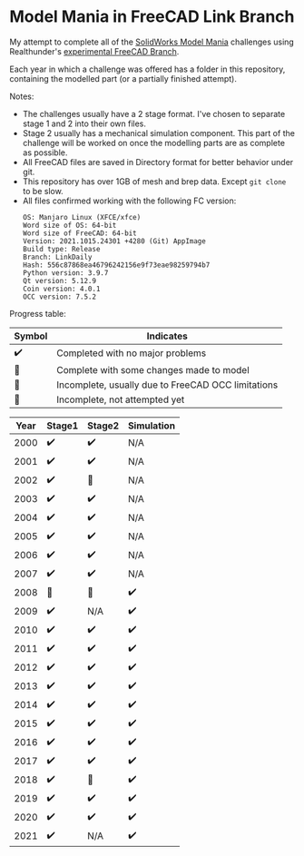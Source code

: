# Model Mania in FreeCAD Link Branch

My attempt to complete all of the 
[SolidWorks Model Mania](https://blogs.solidworks.com/tech/2021/02/22-years-of-model-mania.html)
challenges using Realthunder's [experimental FreeCAD Branch](https://github.com/realthunder/FreeCAD_assembly3/releases).

Each year in which a challenge was offered has a folder in this repository,
containing the modelled part (or a partially finished attempt).

Notes:
- The challenges usually have a 2 stage format. I've chosen to separate stage 1 
  and 2 into their own files.
- Stage 2 usually has a mechanical simulation component. This part of the challenge
  will be worked on once the modelling parts are as complete as possible.
- All FreeCAD files are saved in Directory format for better 
  behavior under git.
- This repository has over 1GB of mesh and brep data. Except `git clone`
  to be slow.  
- All files confirmed working with the following FC version:
  ```
  OS: Manjaro Linux (XFCE/xfce)
  Word size of OS: 64-bit
  Word size of FreeCAD: 64-bit
  Version: 2021.1015.24301 +4280 (Git) AppImage
  Build type: Release
  Branch: LinkDaily
  Hash: 556c87868ea46796242156e9f73eae98259794b7
  Python version: 3.9.7
  Qt version: 5.12.9
  Coin version: 4.0.1
  OCC version: 7.5.2
  ```

Progress table:

|       Symbol           |          Indicates                                 |
|------------------------|----------------------------------------------------|
| :heavy_check_mark:     | Completed with no major problems                   |
| :large_orange_diamond: | Complete with some changes made to model           |
| :red_circle:           | Incomplete, usually due to FreeCAD OCC limitations |
| :black_square_button:  | Incomplete, not attempted yet                      |


| Year |          Stage1        |        Stage2          |       Simulation       |
|------|------------------------|------------------------|------------------------|
| 2000 | :heavy_check_mark:     | :heavy_check_mark:     | N/A                    |
| 2001 | :heavy_check_mark:     | :heavy_check_mark:     | N/A                    |
| 2002 | :heavy_check_mark:     | :black_square_button:  | N/A                    |
| 2003 | :heavy_check_mark:     | :heavy_check_mark:     | N/A                    |
| 2004 | :heavy_check_mark:     | :heavy_check_mark:     | N/A                    |
| 2005 | :heavy_check_mark:     | :heavy_check_mark:     | N/A                    |
| 2006 | :heavy_check_mark:     | :heavy_check_mark:     | N/A                    |
| 2007 | :heavy_check_mark:     | :heavy_check_mark:     | N/A                    |
| 2008 | :large_orange_diamond: | :large_orange_diamond: | :heavy_check_mark:     |
| 2009 | :heavy_check_mark:     | N/A                    | :heavy_check_mark:     |
| 2010 | :heavy_check_mark:     | :heavy_check_mark:     | :heavy_check_mark:     |
| 2011 | :heavy_check_mark:     | :heavy_check_mark:     | :heavy_check_mark:     |
| 2012 | :heavy_check_mark:     | :heavy_check_mark:     | :heavy_check_mark:     |
| 2013 | :heavy_check_mark:     | :heavy_check_mark:     | :heavy_check_mark:     |
| 2014 | :heavy_check_mark:     | :heavy_check_mark:     | :heavy_check_mark:     |
| 2015 | :heavy_check_mark:     | :heavy_check_mark:     | :heavy_check_mark:     |
| 2016 | :heavy_check_mark:     | :heavy_check_mark:     | :heavy_check_mark:     |
| 2017 | :heavy_check_mark:     | :heavy_check_mark:     | :heavy_check_mark:     |
| 2018 | :heavy_check_mark:     | :large_orange_diamond: | :heavy_check_mark:     |
| 2019 | :heavy_check_mark:     | :heavy_check_mark:     | :heavy_check_mark:     |
| 2020 | :heavy_check_mark:     | :heavy_check_mark:     | :heavy_check_mark:     |
| 2021 | :heavy_check_mark:     | N/A                    | :heavy_check_mark:     |

